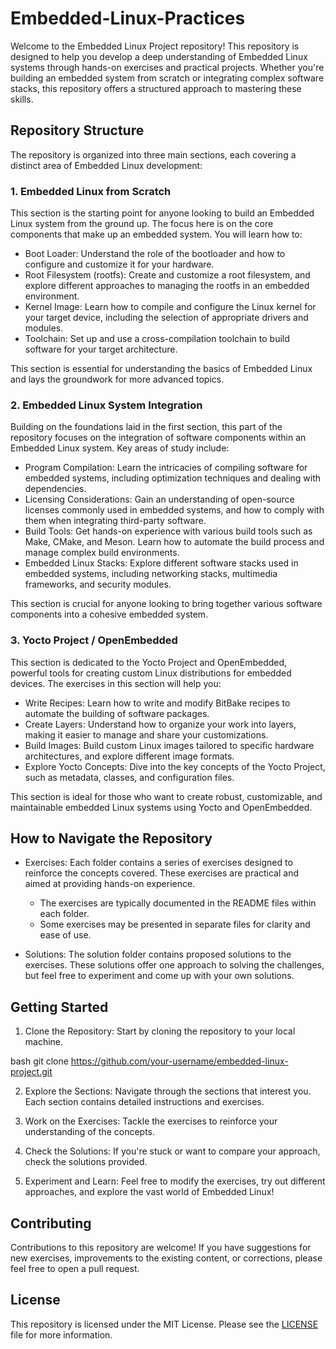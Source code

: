 # Embedded-Linux-Practices

Welcome to the Embedded Linux Project repository! This repository is designed to help you develop a deep understanding of Embedded Linux systems through hands-on exercises and practical projects. Whether you're building an embedded system from scratch or integrating complex software stacks, this repository offers a structured approach to mastering these skills.

## Repository Structure

The repository is organized into three main sections, each covering a distinct area of Embedded Linux development:

### 1. Embedded Linux from Scratch
This section is the starting point for anyone looking to build an Embedded Linux system from the ground up. The focus here is on the core components that make up an embedded system. You will learn how to:
- Boot Loader: Understand the role of the bootloader and how to configure and customize it for your hardware.
- Root Filesystem (rootfs): Create and customize a root filesystem, and explore different approaches to managing the rootfs in an embedded environment.
- Kernel Image: Learn how to compile and configure the Linux kernel for your target device, including the selection of appropriate drivers and modules.
- Toolchain: Set up and use a cross-compilation toolchain to build software for your target architecture.

This section is essential for understanding the basics of Embedded Linux and lays the groundwork for more advanced topics.

### 2. Embedded Linux System Integration
Building on the foundations laid in the first section, this part of the repository focuses on the integration of software components within an Embedded Linux system. Key areas of study include:
- Program Compilation: Learn the intricacies of compiling software for embedded systems, including optimization techniques and dealing with dependencies.
- Licensing Considerations: Gain an understanding of open-source licenses commonly used in embedded systems, and how to comply with them when integrating third-party software.
- Build Tools: Get hands-on experience with various build tools such as Make, CMake, and Meson. Learn how to automate the build process and manage complex build environments.
- Embedded Linux Stacks: Explore different software stacks used in embedded systems, including networking stacks, multimedia frameworks, and security modules.

This section is crucial for anyone looking to bring together various software components into a cohesive embedded system.

### 3. Yocto Project / OpenEmbedded
This section is dedicated to the Yocto Project and OpenEmbedded, powerful tools for creating custom Linux distributions for embedded devices. The exercises in this section will help you:
- Write Recipes: Learn how to write and modify BitBake recipes to automate the building of software packages.
- Create Layers: Understand how to organize your work into layers, making it easier to manage and share your customizations.
- Build Images: Build custom Linux images tailored to specific hardware architectures, and explore different image formats.
- Explore Yocto Concepts: Dive into the key concepts of the Yocto Project, such as metadata, classes, and configuration files.

This section is ideal for those who want to create robust, customizable, and maintainable embedded Linux systems using Yocto and OpenEmbedded.

## How to Navigate the Repository

- Exercises: Each folder contains a series of exercises designed to reinforce the concepts covered. These exercises are practical and aimed at providing hands-on experience.
  - The exercises are typically documented in the README files within each folder.
  - Some exercises may be presented in separate files for clarity and ease of use.

- Solutions: The solution folder contains proposed solutions to the exercises. These solutions offer one approach to solving the challenges, but feel free to experiment and come up with your own solutions.

## Getting Started
1. Clone the Repository: Start by cloning the repository to your local machine.
  
bash
   git clone https://github.com/your-username/embedded-linux-project.git
   

2. Explore the Sections: Navigate through the sections that interest you. Each section contains detailed instructions and exercises.

3. Work on the Exercises: Tackle the exercises to reinforce your understanding of the concepts.

4. Check the Solutions: If you're stuck or want to compare your approach, check the solutions provided.

5. Experiment and Learn: Feel free to modify the exercises, try out different approaches, and explore the vast world of Embedded Linux!

## Contributing

Contributions to this repository are welcome! If you have suggestions for new exercises, improvements to the existing content, or corrections, please feel free to open a pull request.

## License

This repository is licensed under the MIT License. Please see the [LICENSE](LICENSE) file for more information.
